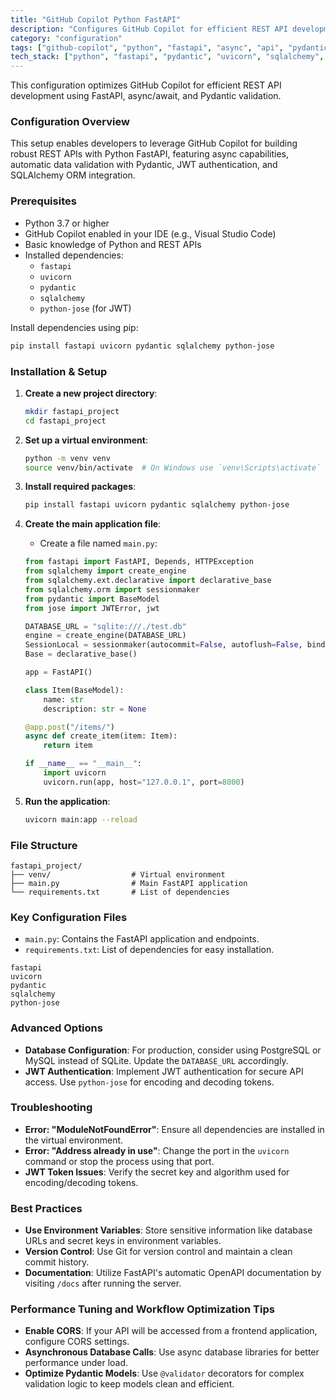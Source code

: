 ```yaml
---
title: "GitHub Copilot Python FastAPI"
description: "Configures GitHub Copilot for efficient REST API development with FastAPI, async/await, and Pydantic validation."
category: "configuration"
tags: ["github-copilot", "python", "fastapi", "async", "api", "pydantic", "jwt", "sqlalchemy", "uvicorn"]
tech_stack: ["python", "fastapi", "pydantic", "uvicorn", "sqlalchemy", "jwt"]
---
```


This configuration optimizes GitHub Copilot for efficient REST API development using FastAPI, async/await, and Pydantic validation.

### Configuration Overview
This setup enables developers to leverage GitHub Copilot for building robust REST APIs with Python FastAPI, featuring async capabilities, automatic data validation with Pydantic, JWT authentication, and SQLAlchemy ORM integration.

### Prerequisites
- Python 3.7 or higher
- GitHub Copilot enabled in your IDE (e.g., Visual Studio Code)
- Basic knowledge of Python and REST APIs
- Installed dependencies:
  - `fastapi`
  - `uvicorn`
  - `pydantic`
  - `sqlalchemy`
  - `python-jose` (for JWT)
  
Install dependencies using pip:
```bash
pip install fastapi uvicorn pydantic sqlalchemy python-jose
```

### Installation & Setup
1. **Create a new project directory**:
   ```bash
   mkdir fastapi_project
   cd fastapi_project
   ```

2. **Set up a virtual environment**:
   ```bash
   python -m venv venv
   source venv/bin/activate  # On Windows use `venv\Scripts\activate`
   ```

3. **Install required packages**:
   ```bash
   pip install fastapi uvicorn pydantic sqlalchemy python-jose
   ```

4. **Create the main application file**:
   - Create a file named `main.py`:
   ```python
   from fastapi import FastAPI, Depends, HTTPException
   from sqlalchemy import create_engine
   from sqlalchemy.ext.declarative import declarative_base
   from sqlalchemy.orm import sessionmaker
   from pydantic import BaseModel
   from jose import JWTError, jwt

   DATABASE_URL = "sqlite:///./test.db"
   engine = create_engine(DATABASE_URL)
   SessionLocal = sessionmaker(autocommit=False, autoflush=False, bind=engine)
   Base = declarative_base()

   app = FastAPI()

   class Item(BaseModel):
       name: str
       description: str = None

   @app.post("/items/")
   async def create_item(item: Item):
       return item

   if __name__ == "__main__":
       import uvicorn
       uvicorn.run(app, host="127.0.0.1", port=8000)
   ```

5. **Run the application**:
   ```bash
   uvicorn main:app --reload
   ```

### File Structure
```
fastapi_project/
├── venv/                  # Virtual environment
├── main.py                # Main FastAPI application
└── requirements.txt       # List of dependencies
```

### Key Configuration Files
- `main.py`: Contains the FastAPI application and endpoints.
- `requirements.txt`: List of dependencies for easy installation.
```plaintext
fastapi
uvicorn
pydantic
sqlalchemy
python-jose
```

### Advanced Options
- **Database Configuration**: For production, consider using PostgreSQL or MySQL instead of SQLite. Update the `DATABASE_URL` accordingly.
- **JWT Authentication**: Implement JWT authentication for secure API access. Use `python-jose` for encoding and decoding tokens.

### Troubleshooting
- **Error: "ModuleNotFoundError"**: Ensure all dependencies are installed in the virtual environment.
- **Error: "Address already in use"**: Change the port in the `uvicorn` command or stop the process using that port.
- **JWT Token Issues**: Verify the secret key and algorithm used for encoding/decoding tokens.

### Best Practices
- **Use Environment Variables**: Store sensitive information like database URLs and secret keys in environment variables.
- **Version Control**: Use Git for version control and maintain a clean commit history.
- **Documentation**: Utilize FastAPI's automatic OpenAPI documentation by visiting `/docs` after running the server.

### Performance Tuning and Workflow Optimization Tips
- **Enable CORS**: If your API will be accessed from a frontend application, configure CORS settings.
- **Asynchronous Database Calls**: Use async database libraries for better performance under load.
- **Optimize Pydantic Models**: Use `@validator` decorators for complex validation logic to keep models clean and efficient.